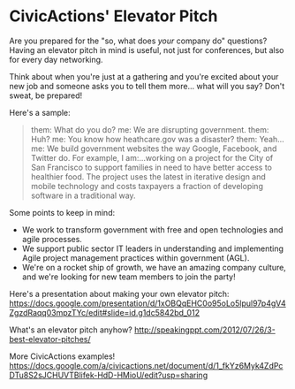 # CivicActions' Elevator Pitch

Are you prepared for the "so, what does _your_ company do" questions? Having an elevator pitch in mind is useful, not just for conferences, but also for every day networking.

Think about when you're just at a gathering and you're excited about your new job and someone asks you to tell them more... what will you say? Don't sweat, be prepared!

Here's a sample:
>them: What do you do? me: We are disrupting government.
>them: Huh? me: You know how heathcare.gov was a disaster?
>them: Yeah... me: We build government websites the way Google, Facebook, and Twitter do. For example, I am:...working on a project for the City of San Francisco to support families in need to have better access to healthier food. The project uses the latest in iterative design and mobile technology and costs taxpayers a fraction of developing software in a traditional way.

Some points to keep in mind:
- We work to transform government with free and open technologies and agile processes.
- We support public sector IT leaders in understanding and implementing Agile project management practices within government (AGL).
- We're on a rocket ship of growth, we have an amazing company culture, and we're looking for new team members to join the party!

Here's a presentation about making your own elevator pitch: https://docs.google.com/presentation/d/1xOBQqEHC0o95oLo5lpul97p4gV4ZgzdRaqq03mpzTYc/edit#slide=id.g1dc5842bd_012

What's an elevator pitch anyhow? http://speakingppt.com/2012/07/26/3-best-elevator-pitches/

More CivicActions examples! https://docs.google.com/a/civicactions.net/document/d/1_fkYz6Myk4ZdPcDTu8S2sJCHUVTBlifek-HdD-HMioU/edit?usp=sharing
